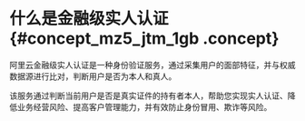 # 什么是金融级实人认证 {#concept_mz5_jtm_1gb .concept}

阿里云金融级实人认证是一种身份验证服务，通过采集用户的面部特征，并与权威数据源进行比对，判断用户是否为本人和真人。

该服务通过判断当前用户是否是真实证件的持有者本人，帮助您实现实人认证、降低业务经营风险、提高客户管理能力，并有效防止身份冒用、欺诈等风险。

